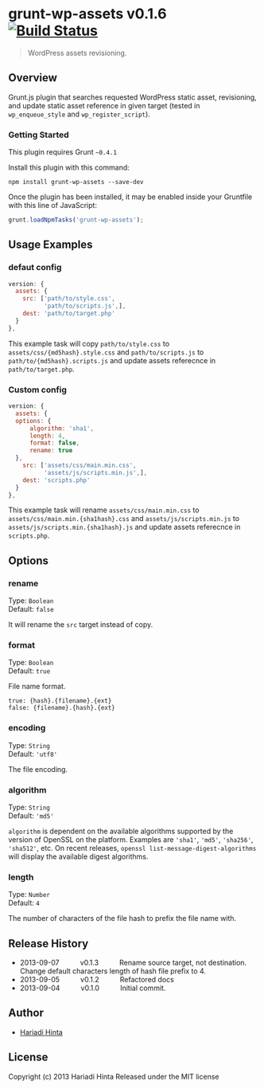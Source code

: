 # grunt-wp-assets v0.1.6 [![Build Status](https://travis-ci.org/roots/grunt-wp-assets.png?branch=master)](https://travis-ci.org/roots/grunt-wp-assets)

> WordPress assets revisioning.

## Overview

Grunt.js plugin that searches requested WordPress static asset, revisioning, and update static asset reference in given target (tested in `wp_enqueue_style` and `wp_register_script`).


### Getting Started
This plugin requires Grunt `~0.4.1`

Install this plugin with this command:

```shell
npm install grunt-wp-assets --save-dev
```

Once the plugin has been installed, it may be enabled inside your Gruntfile with this line of JavaScript:

```js
grunt.loadNpmTasks('grunt-wp-assets');
```


## Usage Examples

### defaut config


```javascript
version: {
  assets: {
    src: ['path/to/style.css',
          'path/to/scripts.js',],
    dest: 'path/to/target.php'
  }
},

```

This example task will copy `path/to/style.css` to `assets/css/{md5hash}.style.css` and `path/to/scripts.js` to `path/to/{md5hash}.scripts.js` and update assets referecnce in `path/to/target.php`.

### Custom config


```javascript
version: {
  assets: {
  options: {
      algorithm: 'sha1',
      length: 4,
      format: false,
      rename: true
  },
    src: ['assets/css/main.min.css',
          'assets/js/scripts.min.js',],
    dest: 'scripts.php'
  }
},

```

This example task will rename `assets/css/main.min.css` to `assets/css/main.min.{sha1hash}.css` and `assets/js/scripts.min.js` to `assets/js/scripts.min.{sha1hash}.js` and update assets referecnce in `scripts.php`.


## Options

### rename

Type: `Boolean`  
Default: `false`

It will rename the `src` target instead of copy.

### format

Type: `Boolean`  
Default: `true`

File name format.
```
true: {hash}.{filename}.{ext}
false: {filename}.{hash}.{ext}
```

### encoding

Type: `String`  
Default: `'utf8'`

The file encoding.

### algorithm

Type: `String`  
Default: `'md5'`

`algorithm` is dependent on the available algorithms supported by the version of OpenSSL on the platform. Examples are `'sha1'`, `'md5'`, `'sha256'`, `'sha512'`, etc. On recent releases, `openssl list-message-digest-algorithms` will display the available digest algorithms.

### length

Type: `Number`  
Default: `4`

The number of characters of the file hash to prefix the file name with.





## Release History

 * 2013-09-07   v0.1.3   Rename source target, not destination. Change default characters length of hash file prefix to 4.
 * 2013-09-05   v0.1.2   Refactored docs
 * 2013-09-04   v0.1.0   Initial commit.
 

## Author

+ [Hariadi Hinta](https://github.com/hariadi)

## License
Copyright (c) 2013 Hariadi Hinta
Released under the MIT license

